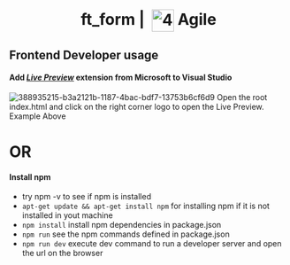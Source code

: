 <!--HEADER-->
<h1 align="center"> ft_form | 
 <picture>
  <source media="(prefers-color-scheme: dark)" srcset="https://cdn.simpleicons.org/42/white">
  <img alt="42" width=40 align="center" src="https://cdn.simpleicons.org/42/Black">
 </picture>
 Agile 
  <!--<img alt="Complete" src="https://raw.githubusercontent.com/Mqxx/GitHub-Markdown/main/blockquotes/badge/dark-theme/complete.svg">-->
</h1>
<!--FINISH HEADER-->

## Frontend Developer usage
#### Add [___Live Preview___](https://marketplace.visualstudio.com/items?itemName=ms-vscode.live-server) extension from Microsoft to Visual Studio 
![388935215-b3a2121b-1187-4bac-bdf7-13753b6cf6d9](https://github.com/user-attachments/assets/5ff08a01-ea33-4e69-b787-cccd0504dc85)
Open the root index.html and click on the right corner logo to open the Live Preview. Example Above
# OR
#### Install npm 
* try npm -v to see if npm is installed
* `apt-get update && apt-get install npm` for installing npm if it is not installed in yout machine
* `npm install` install npm dependencies in package.json
* `npm run` see the npm commands defined in package.json
* `npm run dev` execute dev command to run a developer server and open the url on the browser 


